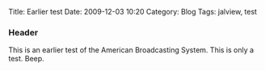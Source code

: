 Title: Earlier test
Date: 2009-12-03 10:20
Category: Blog
Tags: jalview, test

### Header
This is an earlier test of the American Broadcasting System.  This is only a test.  Beep.